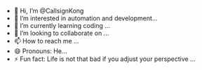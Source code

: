 - 👋 Hi, I’m @CallsignKong
- 👀 I’m interested in automation and development...
- 🌱 I’m currently learning coding ...
- 💞️ I’m looking to collaborate on ...
- 📫 How to reach me ...
- 😄 Pronouns: He...
- ⚡ Fun fact: Life is not that bad if you adjust your perspective ...

<!---
CallsignKong/CallsignKong is a ✨ special ✨ repository because its `README.md` (this file) appears on your GitHub profile.
You can click the Preview link to take a look at your changes.
--->
